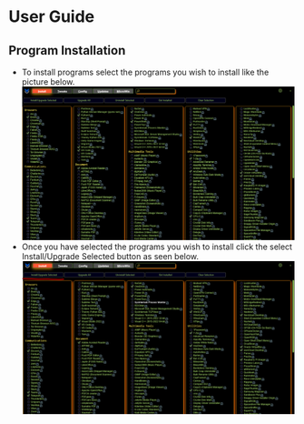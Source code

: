 # User Guide

## Program Installation
* To install programs select the programs you wish to install like the picture below.
![Program Install](img/ProgramInstall.png)
* Once you have selected the programs you wish to install click the select Install/Upgrade Selected button as seen below.
![Program Install Button](img/ProgramInstallButton.png)